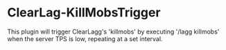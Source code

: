 # ClearLag-KillMobsTrigger
 This plugin will trigger ClearLagg's 'killmobs' by executing '/lagg killmobs' when the server TPS is low, repeating at a set interval.

